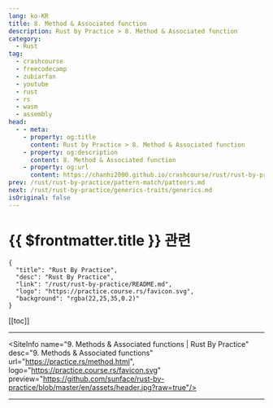 ```yaml
---
lang: ko-KR
title: 8. Method & Associated function
description: Rust by Practice > 8. Method & Associated function
category: 
  - Rust
tag: 
  - crashcourse
  - freecodecamp
  - zubiarfan
  - youtube
  - rust
  - rs
  - wasm
  - assembly
head:
  - - meta:
    - property: og:title
      content: Rust by Practice > 8. Method & Associated function
    - property: og:description
      content: 8. Method & Associated function
    - property: og:url
      content: https://chanhi2000.github.io/crashcourse/rust/rust-by-practice/method.html
prev: /rust/rust-by-practice/pattern-match/pattenrs.md
next: /rust/rust-by-practice/generics-traits/generics.md
isOriginal: false
---
```


# {{ $frontmatter.title }} 관련

```component VPCard
{
  "title": "Rust By Practice",
  "desc": "Rust By Practice",
  "link": "/rust/rust-by-practice/README.md",
  "logo": "https://practice.course.rs/favicon.svg",
  "background": "rgba(22,25,35,0.2)"
}
```

[[toc]]

---

<SiteInfo
  name="9. Methods & Associated functions | Rust By Practice"
  desc="9. Methods & Associated functions"
  url="https://practice.rs/method.html",
  logo="https://practice.course.rs/favicon.svg"
  preview="https://github.com/sunface/rust-by-practice/blob/master/en/assets/header.jpg?raw=true"/>

<!-- TODO: 작성 -->

---
